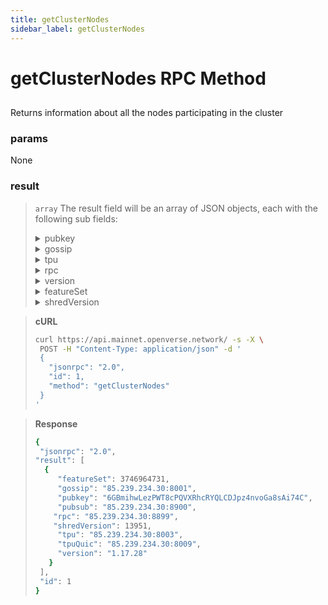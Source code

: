 ```yaml
---
title: getClusterNodes
sidebar_label: getClusterNodes
---
```

# getClusterNodes RPC Method





## 

Returns information about all the nodes participating in the cluster

### params

None

### result

>`array` The result field will be an array of JSON objects, each with the following sub fields:
><details>
>  <summary>pubkey</summary>
>
>   Node public key, as base-58 encoded string
>
></details>
><details>
>  <summary>gossip</summary>
>
>   Gossip network address for the node
>
></details>
><details>
>  <summary>tpu</summary>
>
>   TPU network address for the node
>
></details>
><details>
>  <summary>rpc</summary>
>
>   JSON RPC network address for the node, or null if the JSON RPC service is not enabled
>
></details>
><details>
>  <summary>version</summary>
>
>   The software version of the node, or null if the version information is not available
>
></details>
><details>
>  <summary>featureSet</summary>
>
>   The unique identifier of the node's feature set
>
></details>
><details>
>  <summary>shredVersion</summary>
>
>   The shred version the node has been configured to use
>
></details>


> **cURL**
> ```bash
>curl https://api.mainnet.openverse.network/ -s -X \
>  POST -H "Content-Type: application/json" -d ' 
>  {
>    "jsonrpc": "2.0",
>    "id": 1,
>    "method": "getClusterNodes"
>  }
>'
>```


> **Response**
> ```bash
>{
>  "jsonrpc": "2.0",
> "result": [
>   {
>      "featureSet": 3746964731,
>      "gossip": "85.239.234.30:8001",
>      "pubkey": "6GBmihwLezPWT8cPQVXRhcRYQLCDJpz4nvoGa8sAi74C",
>      "pubsub": "85.239.234.30:8900",
>     "rpc": "85.239.234.30:8899",
>     "shredVersion": 13951,
>      "tpu": "85.239.234.30:8003",
>      "tpuQuic": "85.239.234.30:8009",
>      "version": "1.17.28"
>    }
>  ],
>  "id": 1
>}
>```

